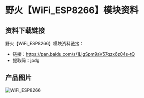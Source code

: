 # 野火【WiFi_ESP8266】模块资料

## 资料下载链接
野火【WiFi_ESP8266】模块资料链接：
* 链接：https://pan.baidu.com/s/1LigSpm9aV57qzx6z04s-tQ 
* 提取码：jpdg 

## 产品图片
![WiFi_ESP8266](https://raw.githubusercontent.com/wiki/Embdefire/products/images/模块产品/WiFi/WiFi_ESP8266.jpg)